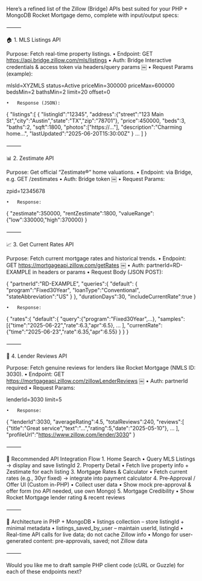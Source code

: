 Here’s a refined list of the Zillow (Bridge) APIs best suited for your PHP + MongoDB Rocket Mortgage demo, complete with input/output specs:

⸻

🏠 1. MLS Listings API

Purpose: Fetch real-time property listings.
	•	Endpoint: GET https://api.bridge.zillow.com/mls/listings
	•	Auth: Bridge Interactive credentials & access token via headers/query params  ￼
	•	Request Params (example):

mlsId=XYZMLS
status=Active
priceMin=300000
priceMax=600000
bedsMin=2
bathsMin=2
limit=20
offset=0


	•	Response (JSON):

{
  "listings":[
    {
      "listingId":"12345",
      "address":{"street":"123 Main St","city":"Austin","state":"TX","zip":"78701"},
      "price":450000,
      "beds":3,
      "baths":2,
      "sqft":1800,
      "photos":["https://..."],
      "description":"Charming home...",
      "lastUpdated":"2025-06-20T15:30:00Z"
    }
    ...
  ]
}



⸻

📊 2. Zestimate API

Purpose: Get official “Zestimate®” home valuations.
	•	Endpoint: via Bridge, e.g. GET /zestimates
	•	Auth: Bridge token  ￼
	•	Request Params:

zpid=12345678


	•	Response:

{
  "zestimate":350000,
  "rentZestimate":1800,
  "valueRange":{"low":330000,"high":370000}
}



⸻

📈 3. Get Current Rates API

Purpose: Fetch current mortgage rates and historical trends.
	•	Endpoint: GET https://mortgageapi.zillow.com/getRates  ￼
	•	Auth: partnerId=RD-EXAMPLE in headers or params
	•	Request Body (JSON POST):

{
  "partnerId":"RD-EXAMPLE",
  "queries":{
    "default": {
      "program":"Fixed30Year",
      "loanType":"Conventional",
      "stateAbbreviation":"US"
    }
  },
  "durationDays":30,
  "includeCurrentRate":true
}


	•	Response:

{
  "rates":{
    "default":{
      "query":{"program":"Fixed30Year",...},
      "samples":[{"time":"2025-06-22","rate":6.3,"apr":6.5}, ... ],
      "currentRate":{"time":"2025-06-23","rate":6.35,"apr":6.55}
    }
  }
}



⸻

📝 4. Lender Reviews API

Purpose: Fetch genuine reviews for lenders like Rocket Mortgage (NMLS ID: 3030).
	•	Endpoint: GET https://mortgageapi.zillow.com/zillowLenderReviews  ￼
	•	Auth: partnerId required
	•	Request Params:

lenderId=3030
limit=5


	•	Response:

{
  "lenderId":3030,
  "averageRating":4.5,
  "totalReviews":240,
  "reviews":[
    {"title":"Great service","text":"...","rating":5,"date":"2025-05-10"},
    ...
  ],
  "profileUrl":"https://www.zillow.com/lender/3030"
}



⸻

🎯 Recommended API Integration Flow
	1.	Home Search
	•	Query MLS Listings → display and save listingId
	2.	Property Detail
	•	Fetch live property info + Zestimate for each listing
	3.	Mortgage Rates & Calculator
	•	Fetch current rates (e.g., 30yr fixed) → integrate into payment calculator
	4.	Pre‑Approval / Offer UI (Custom in-PHP)
	•	Collect user data
	•	Show mock pre-approval & offer form (no API needed, use own Mongo)
	5.	Mortgage Credibility
	•	Show Rocket Mortgage lender rating & recent reviews

⸻

🔧 Architecture in PHP + MongoDB
	•	listings collection – store listingId + minimal metadata
	•	listings_saved_by_user – maintain userId, listingId
	•	Real-time API calls for live data; do not cache Zillow info
	•	Mongo for user-generated content: pre-approvals, saved; not Zillow data

⸻

Would you like me to draft sample PHP client code (cURL or Guzzle) for each of these endpoints next?